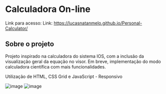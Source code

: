 # Calculadora On-line

Link para acesso: Link: https://lucasnatanmelo.github.io/Personal-Calculator/

## Sobre o projeto
Projeto inspirado na calculadora do sistema IOS, com a inclusão da visualização geral da equação no visor. 
Em breve, implementação do modo calculadora científica com mais funcionalidades.

Utilização de HTML, CSS Grid e JavaScript - Responsivo

![image](https://user-images.githubusercontent.com/100950738/167472840-dbab466a-41a2-430c-a3ee-91bbb01720a1.png)
![image](https://user-images.githubusercontent.com/100950738/167472993-677f3547-a566-4d79-b265-6984935dd2f3.png)
